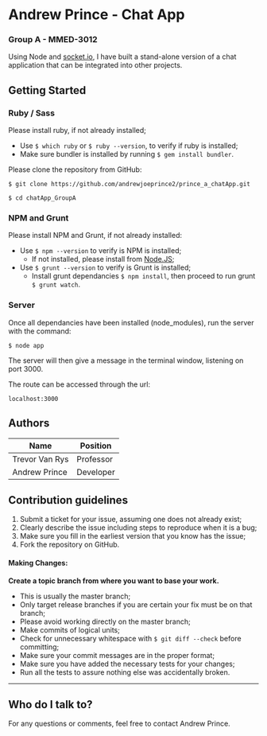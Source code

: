 # Andrew Prince - Chat App
### Group A - MMED-3012

Using Node and [socket.io](http://socket.io), I have built a stand-alone version of a chat application that can be integrated into other projects.

## Getting Started

### Ruby / Sass

Please install ruby, if not already installed;

*	Use `$ which ruby` or `$ ruby --version`, to verify if ruby is installed;
*	Make sure bundler is installed by running `$ gem install bundler`.

Please clone the repository from GitHub:
```
$ git clone https://github.com/andrewjoeprince2/prince_a_chatApp.git
```

`$ cd chatApp_GroupA`

### NPM and Grunt

Please install NPM and Grunt, if not already installed:

*	Use `$ npm --version` to verify is NPM is installed;
	*	If not installed, please install from [Node.JS](https://nodejs.org/en/download/);
*	Use `$ grunt --version` to verify is Grunt is installed;
	*	Install grunt dependancies `$ npm install`, then proceed to run grunt `$ grunt watch`.

### Server

Once all dependancies have been installed (node_modules), run the server with the command:

`$ node app`

The server will then give a message in the terminal window, listening on port 3000. 

The route can be accessed through the url:

`localhost:3000`


## Authors

| Name             | Position          |
| ---------------- | ------------------| 
| Trevor Van Rys   | Professor         | 
| Andrew Prince    | Developer         | 


## Contribution guidelines

1)	Submit a ticket for your issue, assuming one does not already exist;
2)	Clearly describe the issue including steps to reproduce when it is a bug;
3)	Make sure you fill in the earliest version that you know has the issue;
4)	Fork the repository on GitHub.

#### Making Changes:

**Create a topic branch from where you want to base your work.**

*	This is usually the master branch;
*	Only target release branches if you are certain your fix must be on that branch;
*	Please avoid working directly on the master branch;
*	Make commits of logical units;
*	Check for unnecessary whitespace with `$ git diff --check` before committing;
*	Make sure your commit messages are in the proper format;
*	Make sure you have added the necessary tests for your changes;
*	Run all the tests to assure nothing else was accidentally broken.

---

## Who do I talk to?

For any questions or comments, feel free to contact Andrew Prince.

